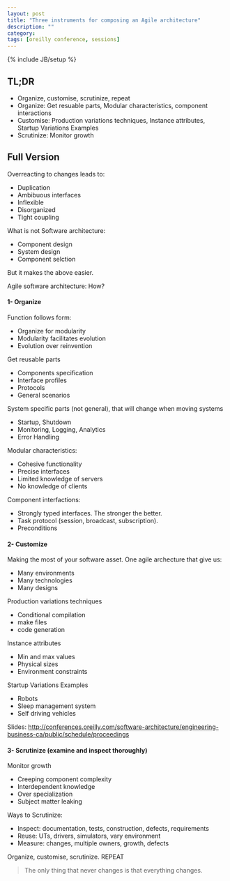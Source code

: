 ```yaml
---
layout: post
title: "Three instruments for composing an Agile architecture"
description: ""
category: 
tags: [oreilly conference, sessions]
---
```

{% include JB/setup %}

## TL;DR

- Organize, customise, scrutinize, repeat
- Organize: Get resuable parts, Modular characteristics, component interactions
- Customise: Production variations techniques, Instance attributes, Startup Variations Examples
- Scrutinize: Monitor growth

## Full Version

Overreacting to changes leads to:

- Duplication
- Ambibuous interfaces
- Inflexible
- Disorganized
- Tight coupling

What is not Software architecture:

- Component design
- System design
- Component selction

But it makes the above easier. 

Agile software architecture: How?

#### 1- Organize

Function follows form:

- Organize for modularity
- Modularity facilitates evolution
- Evolution over reinvention

Get reusable parts

- Components specification
- Interface profiles
- Protocols
- General scenarios

System specific parts (not general), that will change when moving systems

- Startup, Shutdown
- Monitoring, Logging, Analytics
- Error Handling

Modular characteristics:

- Cohesive functionality
- Precise interfaces
- Limited knowledge of servers
- No knowledge of clients

Component interfactions:

- Strongly typed interfaces. The stronger the better.
- Task protocol (session, broadcast, subscription). 
- Preconditions

#### 2- Customize

Making the most of your software asset. One agile archecture that give us:

- Many environments
- Many technologies
- Many designs

Production variations techniques

- Conditional compilation
- make files
- code generation

Instance attributes

- Min and max values
- Physical sizes
- Environment constraints

Startup Variations Examples

- Robots
- Sleep management system
- Self driving vehicles

Slides: http://conferences.oreilly.com/software-architecture/engineering-business-ca/public/schedule/proceedings

#### 3- Scrutinize (examine and inspect thoroughly)

Monitor growth

- Creeping component complexity
- Interdependent knowledge
- Over specialization
- Subject matter leaking

Ways to Scrutinize:

- Inspect: documentation, tests, construction, defects, requirements
- Reuse: UTs, drivers, simulators, vary environment
- Measure: changes, multiple owners, growth, defects

Organize, customise, scrutinize. REPEAT

> The only thing that never changes is that everything changes.

